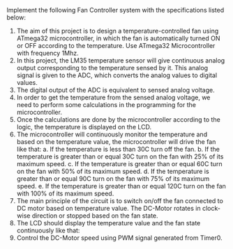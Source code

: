 Implement the following Fan Controller system with the specifications listed below:
1. The aim of this project is to design a temperature-controlled fan using ATmega32 
microcontroller, in which the fan is automatically turned ON or OFF according to the 
temperature. Use ATmega32 Microcontroller with frequency 1Mhz.
2. In this project, the LM35 temperature sensor will give continuous analog output 
corresponding to the temperature sensed by it. This analog signal is given to the ADC, 
which converts the analog values to digital values.
3. The digital output of the ADC is equivalent to sensed analog voltage.
4. In order to get the temperature from the sensed analog voltage, we need to perform some 
calculations in the programming for the microcontroller.
5. Once the calculations are done by the microcontroller according to the logic, the 
temperature is displayed on the LCD. 
6. The microcontroller will continuously monitor the temperature and based on the 
temperature value, the microcontroller will drive the fan like that:
a. If the temperature is less than 30C turn off the fan.
b. If the temperature is greater than or equal 30C turn on the fan with 25% of its 
maximum speed.
c. If the temperature is greater than or equal 60C turn on the fan with 50% of its 
maximum speed.
d. If the temperature is greater than or equal 90C turn on the fan with 75% of its 
maximum speed.
e. If the temperature is greater than or equal 120C turn on the fan with 100% of its 
maximum speed.
7. The main principle of the circuit is to switch on/off the fan connected to DC motor based 
on temperature value. The DC-Motor rotates in clock-wise direction or stopped based on 
the fan state.
8. The LCD should display the temperature value and the fan state continuously like 
that:
9. Control the DC-Motor speed using PWM signal generated from Timer0.
